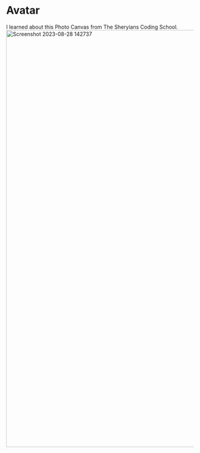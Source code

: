 # Avatar
I learned about this Photo Canvas from The Sheryians Coding School.
<img width="1118" alt="Screenshot 2023-08-28 142737" src="https://github.com/himanshujangir08/Avatar/assets/112869700/0ce33e14-612e-426e-b8fd-5ad0662d93eb">
